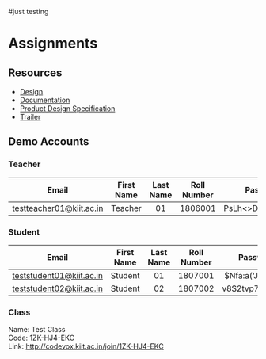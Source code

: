 #just testing

# Assignments

## Resources
- [Design](https://www.figma.com/file/MY44um0jgq0k1FCk2x29qN/JustRun.ml?node-id=139%3A554)  
- [Documentation](https://drive.google.com/file/d/1UYHuQ7MCD8k52Lbk7qMxIBZ_49skWMhO/view)  
- [Product Design Specification](https://www.figma.com/proto/MY44um0jgq0k1FCk2x29qN/JustRun.ml?node-id=7%3A2&viewport=233%2C500%2C0.22828209400177002&scaling=min-zoom)  
- [Trailer](https://youtu.be/UvBxxdOy1fI)  


## Demo Accounts

### Teacher
| Email | First Name | Last Name | Roll Number | Password |
|:-----:|:-----------:|:---------:|:-----------:|:--------:|
| testteacher01@kiit.ac.in | Teacher | 01 | 1806001 | PsLh<>DF}gGJK^wW |

### Student 
| Email | First Name | Last Name | Roll Number | Password |
|:-----:|:-----------:|:---------:|:-----------:|:--------:|
| teststudent01@kiit.ac.in | Student | 01 | 1807001 | $Nfa:a('J8C8;"3Y |
| teststudent02@kiit.ac.in | Student | 02 | 1807002 | v8S2tvp7_&sE{nQ! |

### Class
Name: Test Class   
Code: 1ZK-HJ4-EKC  
Link: http://codevox.kiit.ac.in/join/1ZK-HJ4-EKC  
